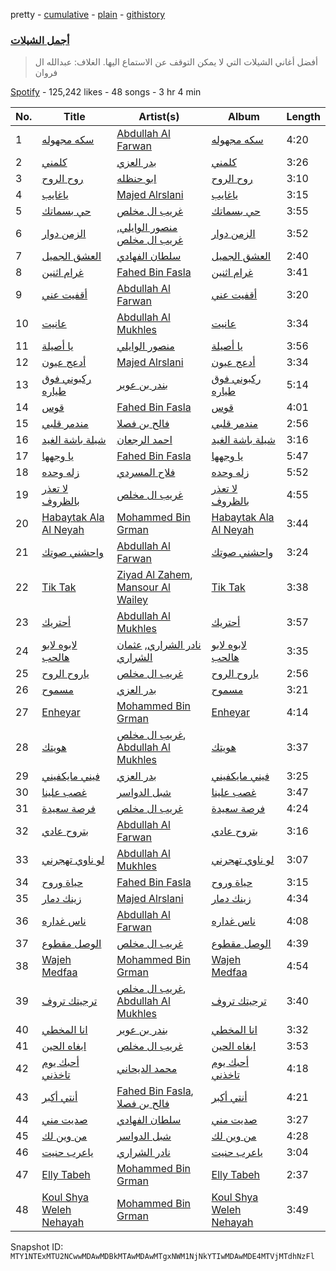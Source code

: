 pretty - [cumulative](/playlists/cumulative/37i9dQZF1DWTZ8jTY8g4MU.md) - [plain](/playlists/plain/37i9dQZF1DWTZ8jTY8g4MU) - [githistory](https://github.githistory.xyz/mackorone/spotify-playlist-archive/blob/main/playlists/plain/37i9dQZF1DWTZ8jTY8g4MU)

### [ أجمل الشيلات](https://open.spotify.com/playlist/37i9dQZF1DWTZ8jTY8g4MU)

> أفضل أغاني الشيلات التي لا يمكن التوقف عن الاستماع اليها\. الغلاف: عبدالله ال فروان

[Spotify](https://open.spotify.com/user/spotify) - 125,242 likes - 48 songs - 3 hr 4 min

| No. | Title | Artist(s) | Album | Length |
|---|---|---|---|---|
| 1 | [سكه مجهوله](https://open.spotify.com/track/5X5ubFhkET9omL8FDcpSku) | [Abdullah Al Farwan](https://open.spotify.com/artist/7zjX652bWyemXyFFVhBnch) | [سكه مجهوله](https://open.spotify.com/album/2abcKDPudbZ4WvwyVkgrvR) | 4:20 |
| 2 | [كلمني](https://open.spotify.com/track/0F66LkXiihhVNKpWSqKgjy) | [بدر العزي](https://open.spotify.com/artist/3JgiCW6Za1Pvg0dnz7xsjy) | [كلمني](https://open.spotify.com/album/1ZrVAcuOnbRQJZFahoALeo) | 3:26 |
| 3 | [روح الروح](https://open.spotify.com/track/3dcTAReKwy1FOUurL2H97I) | [ابو حنظله](https://open.spotify.com/artist/6VKZZWZui2euVAS6CbIbbj) | [روح الروح](https://open.spotify.com/album/6DEPTHShfyN0pfLapHQ8WC) | 3:10 |
| 4 | [ياغايب](https://open.spotify.com/track/3fvwgih7gXgqPNTMfaHwC7) | [Majed Alrslani](https://open.spotify.com/artist/4TLEIkw2ZiwL796C8zJtST) | [ياغايب](https://open.spotify.com/album/5qfEapVknQAWHf3EWq2D89) | 3:15 |
| 5 | [حي بسماتك](https://open.spotify.com/track/6UzF0izmDqyfQd7CWGIJIw) | [غريب ال مخلص](https://open.spotify.com/artist/4uiWNcw39r8x9YG4WtoQep) | [حي بسماتك](https://open.spotify.com/album/2Ofnplh581Skhr6Xv9wFq5) | 3:55 |
| 6 | [الزمن دوار](https://open.spotify.com/track/4XSZa8zr5ya13NcLkSTHM1) | [منصور الوايلي](https://open.spotify.com/artist/6wgdTtjcI9FJnFJuJz70C4), [غريب ال مخلص](https://open.spotify.com/artist/4uiWNcw39r8x9YG4WtoQep) | [الزمن دوار](https://open.spotify.com/album/7tHMNHXeNILzhr7Hcd2nEk) | 3:52 |
| 7 | [العشق الجميل](https://open.spotify.com/track/5QhBa6hHquzB2ZgQeId5N4) | [سلطان الفهادي](https://open.spotify.com/artist/2O4xS58wSf51BKELtixdQu) | [العشق الجميل](https://open.spotify.com/album/2UlZgHAN2Jl0F17XFTR4hi) | 2:40 |
| 8 | [غرام اثنين](https://open.spotify.com/track/7t1508rbpNE4DVKNBDAdgw) | [Fahed Bin Fasla](https://open.spotify.com/artist/2CfEAlvAtAJ7MvCQl4mptz) | [غرام اثنين](https://open.spotify.com/album/6W2sTYaCAhBN79trZPqxFH) | 3:41 |
| 9 | [أقفيت عني](https://open.spotify.com/track/3P8qR9m8eKjCQlGlwXLhpw) | [Abdullah Al Farwan](https://open.spotify.com/artist/7zjX652bWyemXyFFVhBnch) | [أقفيت عني](https://open.spotify.com/album/5YUPTs3mlHy1mFDNqudmex) | 3:20 |
| 10 | [عانيت](https://open.spotify.com/track/77jwfeLaAt7Pqawh0oEscH) | [Abdullah Al Mukhles](https://open.spotify.com/artist/6SdRVw4NGUDFrTbWHXaUbH) | [عانيت](https://open.spotify.com/album/4yi7cYZfeoacfeIQFHF0Db) | 3:34 |
| 11 | [يا أصيلة](https://open.spotify.com/track/1qyqQMMdy0bZ5ZEMRszbNS) | [منصور الوايلي](https://open.spotify.com/artist/6wgdTtjcI9FJnFJuJz70C4) | [يا أصيلة](https://open.spotify.com/album/2vE5t1wtldxPSBi4gplkoI) | 3:56 |
| 12 | [أدعج عيون](https://open.spotify.com/track/2gfpyKUlTSUwmtiWj0vDW4) | [Majed Alrslani](https://open.spotify.com/artist/4TLEIkw2ZiwL796C8zJtST) | [أدعج عيون](https://open.spotify.com/album/4uEyRHNa7Zbms17CZYWulO) | 3:34 |
| 13 | [ركبوني فوق طياره](https://open.spotify.com/track/5Cz2OytkhByFhPubZVDXv5) | [بندر بن عوير](https://open.spotify.com/artist/3AEPOScEpyXGfeHa3scvkm) | [ركبوني فوق طياره](https://open.spotify.com/album/04q2QDocqTA4o8vOvp9leU) | 5:14 |
| 14 | [قوس](https://open.spotify.com/track/0aR1vyY71yHDHAmyz64trE) | [Fahed Bin Fasla](https://open.spotify.com/artist/2CfEAlvAtAJ7MvCQl4mptz) | [قوس](https://open.spotify.com/album/2xE0r2WvbfqGBi5cj47CcB) | 4:01 |
| 15 | [مندمر قلبي](https://open.spotify.com/track/0GfnJEBAEzRUHbNH4E8X7b) | [فالح بن فصلا](https://open.spotify.com/artist/1DHRyIdhWKNu1nQzLP1A1T) | [مندمر قلبي](https://open.spotify.com/album/6pG0skRFKWygGIH4OuikYt) | 2:56 |
| 16 | [شيلة باشة الغيد](https://open.spotify.com/track/17sYouUdFm019wFMYEV8Ut) | [احمد الرجعان](https://open.spotify.com/artist/0xGGbhWB0r6qFy00mvn2VS) | [شيلة باشة الغيد](https://open.spotify.com/album/3YFreVZnFpor99z7IDx7ry) | 3:16 |
| 17 | [يا وجهها](https://open.spotify.com/track/7beLoCGGkVrZ2gCAu0FVSQ) | [Fahed Bin Fasla](https://open.spotify.com/artist/2CfEAlvAtAJ7MvCQl4mptz) | [يا وجهها](https://open.spotify.com/album/3bvULNlQUvgCv4j9CfVp5n) | 5:47 |
| 18 | [زله وحده](https://open.spotify.com/track/7wuYZNiyozTw03ITRSRc7j) | [فلاح المسردي](https://open.spotify.com/artist/21Thm4pTSbEQCsFEbausED) | [زله وحده](https://open.spotify.com/album/4xErMLSD9NsxUn73wDwNxL) | 5:52 |
| 19 | [لا تعذر بالظروف](https://open.spotify.com/track/2bUNPMLHaWamFhyVis7pLv) | [غريب ال مخلص](https://open.spotify.com/artist/4uiWNcw39r8x9YG4WtoQep) | [لا تعذر بالظروف](https://open.spotify.com/album/2rQqCTHcEvna562Frhio6y) | 4:55 |
| 20 | [Habaytak Ala Al Neyah](https://open.spotify.com/track/0xl46usu5ZBufvkdYkuKY1) | [Mohammed Bin Grman](https://open.spotify.com/artist/5uFWoNmwcCxpZSq3RToSGr) | [Habaytak Ala Al Neyah](https://open.spotify.com/album/59qBTIrOfTRjulbO9gyq9e) | 3:44 |
| 21 | [واحشني صوتك](https://open.spotify.com/track/7v7Ec9YkD7pScPDVk3v5zV) | [Abdullah Al Farwan](https://open.spotify.com/artist/7zjX652bWyemXyFFVhBnch) | [واحشني صوتك](https://open.spotify.com/album/4mnBpLN40p7kdwhP5uixr5) | 3:24 |
| 22 | [Tik Tak](https://open.spotify.com/track/37Dij6t00vGWiebXZBqCtB) | [Ziyad Al Zahem](https://open.spotify.com/artist/6X48LcVZiaJrHUdyhikE08), [Mansour Al Wailey](https://open.spotify.com/artist/0Qij0wHzhhvpitpc9KzX6U) | [Tik Tak](https://open.spotify.com/album/57xSDIcbzJUCalSL79eOzX) | 3:38 |
| 23 | [أحتريك](https://open.spotify.com/track/2yySRO48XMTdz3E38JDxtP) | [Abdullah Al Mukhles](https://open.spotify.com/artist/6SdRVw4NGUDFrTbWHXaUbH) | [أحتريك](https://open.spotify.com/album/4uXKhkwWCUkzuZ3bJMLrPV) | 3:57 |
| 24 | [لابوه لابو هالحب](https://open.spotify.com/track/1zN9Da544HZd3CwsBzp3RF) | [نادر الشراري](https://open.spotify.com/artist/6TO4yttkJH47KzzQEQXTKm), [عثمان الشراري](https://open.spotify.com/artist/0YsNrTZe7uAUGwdPmLPNgT) | [لابوه لابو هالحب](https://open.spotify.com/album/7q66URiFPZNOTZhHmiAVH7) | 3:35 |
| 25 | [ياروح الروح](https://open.spotify.com/track/7CTkmBM1Ff1lc35v0rcD24) | [غريب ال مخلص](https://open.spotify.com/artist/4uiWNcw39r8x9YG4WtoQep) | [ياروح الروح](https://open.spotify.com/album/2LwaqJo5BhCsJWiqqJJqvQ) | 2:56 |
| 26 | [مسموح](https://open.spotify.com/track/7dRbhjIlIaAiEtjuDZvfWM) | [بدر العزي](https://open.spotify.com/artist/3JgiCW6Za1Pvg0dnz7xsjy) | [مسموح](https://open.spotify.com/album/6fnM67wDQXsnTIIW4afDhA) | 3:21 |
| 27 | [Enheyar](https://open.spotify.com/track/5b5zrTUzRp5KJOoL2OQIgO) | [Mohammed Bin Grman](https://open.spotify.com/artist/5uFWoNmwcCxpZSq3RToSGr) | [Enheyar](https://open.spotify.com/album/0Vc6YHz9gYi7XibM8GJiw9) | 4:14 |
| 28 | [هويتك](https://open.spotify.com/track/6U7cxsbmsvF0NRssvWBWid) | [غريب ال مخلص](https://open.spotify.com/artist/4uiWNcw39r8x9YG4WtoQep), [Abdullah Al Mukhles](https://open.spotify.com/artist/6SdRVw4NGUDFrTbWHXaUbH) | [هويتك](https://open.spotify.com/album/5YCf0zGLkiAv7vE13eP859) | 3:37 |
| 29 | [فيني مايكفيني](https://open.spotify.com/track/5kxeYsWK6nqyBe928myoA0) | [بدر العزي](https://open.spotify.com/artist/3JgiCW6Za1Pvg0dnz7xsjy) | [فيني مايكفيني](https://open.spotify.com/album/5PcvXS7I6sBsDyyoD2xzYH) | 3:25 |
| 30 | [غصب علينا](https://open.spotify.com/track/0QOBcIXo19VdwyRLe8GJho) | [شبل الدواسر](https://open.spotify.com/artist/2Nr9HFrird38vSsf663IR3) | [غصب علينا](https://open.spotify.com/album/3tI1yOLivNzRao0NMbOFfv) | 3:47 |
| 31 | [فرصة سعيدة](https://open.spotify.com/track/2L1JHgt9UiSbssDZ2lZfuw) | [غريب ال مخلص](https://open.spotify.com/artist/4uiWNcw39r8x9YG4WtoQep) | [فرصة سعيدة](https://open.spotify.com/album/2048egsIYfGJWAt53DabSw) | 4:24 |
| 32 | [بتروح عادي](https://open.spotify.com/track/2GxR28DVvyvL5VX6H45Wa0) | [Abdullah Al Farwan](https://open.spotify.com/artist/7zjX652bWyemXyFFVhBnch) | [بتروح عادي](https://open.spotify.com/album/4CFE56Ty8V8uTMwaEDQki7) | 3:16 |
| 33 | [لو ناوي تهجرني](https://open.spotify.com/track/3HvMVyE8AZ8EuPwS1GWikp) | [Abdullah Al Mukhles](https://open.spotify.com/artist/6SdRVw4NGUDFrTbWHXaUbH) | [لو ناوي تهجرني](https://open.spotify.com/album/2j1oWFqzP1F8AQw5IGTVPH) | 3:07 |
| 34 | [حياة وروح](https://open.spotify.com/track/35k78NeGmBsfvnVRBri4H9) | [Fahed Bin Fasla](https://open.spotify.com/artist/2CfEAlvAtAJ7MvCQl4mptz) | [حياة وروح](https://open.spotify.com/album/0PwVtQ4mTqkXQj00Bz1S6w) | 3:15 |
| 35 | [زينك دمار](https://open.spotify.com/track/0STEeSVMD2rRqkFtf7gGXC) | [Majed Alrslani](https://open.spotify.com/artist/4TLEIkw2ZiwL796C8zJtST) | [زينك دمار](https://open.spotify.com/album/7LWT6p48ZKIEUrYBl80H20) | 4:34 |
| 36 | [ناس غداره](https://open.spotify.com/track/5bPtrvFUxWFIjpxvlvB7mH) | [Abdullah Al Farwan](https://open.spotify.com/artist/7zjX652bWyemXyFFVhBnch) | [ناس غداره](https://open.spotify.com/album/56uwlCTBtL3laF34jUmiOh) | 4:08 |
| 37 | [الوصل مقطوع](https://open.spotify.com/track/3uw7nWTOV3QvBH176qsGWI) | [غريب ال مخلص](https://open.spotify.com/artist/4uiWNcw39r8x9YG4WtoQep) | [الوصل مقطوع](https://open.spotify.com/album/0ZV54R8Vib8NUqVMfchB2j) | 4:39 |
| 38 | [Wajeh Medfaa](https://open.spotify.com/track/4oF5qZ5OtPnfeLoceMmtxx) | [Mohammed Bin Grman](https://open.spotify.com/artist/5uFWoNmwcCxpZSq3RToSGr) | [Wajeh Medfaa](https://open.spotify.com/album/5iPXD7xOxkJN2HqasEAiJR) | 4:54 |
| 39 | [ترجيتك تروف](https://open.spotify.com/track/6v0nHHP6PPVArTsdLTNoJ1) | [غريب ال مخلص](https://open.spotify.com/artist/4uiWNcw39r8x9YG4WtoQep), [Abdullah Al Mukhles](https://open.spotify.com/artist/6SdRVw4NGUDFrTbWHXaUbH) | [ترجيتك تروف](https://open.spotify.com/album/3hCDD9Yr5ryKJNAsQQJmEU) | 3:40 |
| 40 | [انا المخطي](https://open.spotify.com/track/2swUzeYPuT4sM5fOF3fWhF) | [بندر بن عوير](https://open.spotify.com/artist/3AEPOScEpyXGfeHa3scvkm) | [انا المخطي](https://open.spotify.com/album/3BSglbJHaNmKZLmkAJRU11) | 3:32 |
| 41 | [ابغاه الحين](https://open.spotify.com/track/3bSKCiMBqevLYJpL6OqWtk) | [غريب ال مخلص](https://open.spotify.com/artist/4uiWNcw39r8x9YG4WtoQep) | [ابغاه الحين](https://open.spotify.com/album/2vfrNrMYfCtsB9PtB9UEfQ) | 3:53 |
| 42 | [أحبك يوم تاخذني](https://open.spotify.com/track/3C0Hpz4Df64ZszZNODDaUV) | [محمد الديحاني](https://open.spotify.com/artist/4omgo2tmAfhkk3hizsuHzb) | [أحبك يوم تاخذني](https://open.spotify.com/album/1Sbqm44BUnM6FLJZhMeXov) | 4:18 |
| 43 | [أنتي أكبر](https://open.spotify.com/track/3Ngmwqv8rqOjWR8ktSGM7i) | [Fahed Bin Fasla](https://open.spotify.com/artist/2CfEAlvAtAJ7MvCQl4mptz), [فالح بن فصلا](https://open.spotify.com/artist/1DHRyIdhWKNu1nQzLP1A1T) | [أنتي أكبر](https://open.spotify.com/album/22faS5AhJIdNOTwFa7NSID) | 4:21 |
| 44 | [صديت مني](https://open.spotify.com/track/6sKzHl68SWj8vd0bTkt6vb) | [سلطان الفهادي](https://open.spotify.com/artist/2O4xS58wSf51BKELtixdQu) | [صديت مني](https://open.spotify.com/album/0z3t9ettcoiny1yc15wtyy) | 3:27 |
| 45 | [من وين لك](https://open.spotify.com/track/2TJq4MQ7PLwI8d46hwNCIX) | [شبل الدواسر](https://open.spotify.com/artist/2Nr9HFrird38vSsf663IR3) | [من وين لك](https://open.spotify.com/album/7gUZK1rsPBpZuWIU5trWdv) | 4:28 |
| 46 | [ياعرب حنيت](https://open.spotify.com/track/0Fqd8W2cHDsrfnIFLOMubb) | [نادر الشراري](https://open.spotify.com/artist/6TO4yttkJH47KzzQEQXTKm) | [ياعرب حنيت](https://open.spotify.com/album/1xTu6wEp00RobsH97C1wG3) | 3:04 |
| 47 | [Elly Tabeh](https://open.spotify.com/track/5ufm6qAEgQW5rHFHsCipnt) | [Mohammed Bin Grman](https://open.spotify.com/artist/5uFWoNmwcCxpZSq3RToSGr) | [Elly Tabeh](https://open.spotify.com/album/0VBlLnPK8yiqZi9LPMvoIF) | 2:37 |
| 48 | [Koul Shya Weleh Nehayah](https://open.spotify.com/track/3V5UpDdPUZdGKSgaaDFKpr) | [Mohammed Bin Grman](https://open.spotify.com/artist/5uFWoNmwcCxpZSq3RToSGr) | [Koul Shya Weleh Nehayah](https://open.spotify.com/album/6YpmIaqZ9iD4gVVenm6oAE) | 3:49 |

Snapshot ID: `MTY1NTExMTU2NCwwMDAwMDBkMTAwMDAwMTgxNWM1NjNkYTIwMDAwMDE4MTVjMTdhNzFl`
